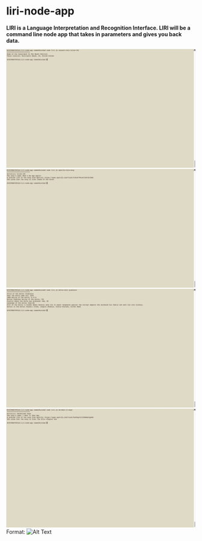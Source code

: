 # liri-node-app

**LIRI is a Language Interpretation and Recognition Interface. LIRI will be a command line node app that takes in parameters and gives you back data.**

![Concert](/media/concert-this.png)
![Song](/media/spotify-this-song.png)
![Movie](/media/movie-this.png)
![Random](/media/do-what-it-says.png)
Format: ![Alt Text](url)

